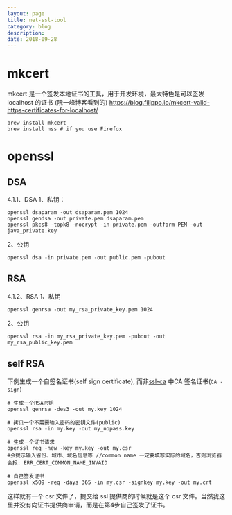 ```yaml
---
layout: page
title: net-ssl-tool
category: blog
description: 
date: 2018-09-28
---
```

# mkcert
mkcert 是一个签发本地证书的工具，用于开发环境，最大特色是可以签发 localhost 的证书 (阮一峰博客看到的)
https://blog.filippo.io/mkcert-valid-https-certificates-for-localhost/

    brew install mkcert
    brew install nss # if you use Firefox

# openssl

## DSA
4.1.1、DSA
1、私钥：

	openssl dsaparam -out dsaparam.pem 1024
	openssl gendsa -out private.pem dsaparam.pem
	openssl pkcs8 -topk8 -nocrypt -in private.pem -outform PEM -out java_private.key

2、公钥

	openssl dsa -in private.pem -out public.pem -pubout

## RSA
4.1.2、RSA
1、私钥

	openssl genrsa -out my_rsa_private_key.pem 1024

2、公钥

	openssl rsa -in my_rsa_private_key.pem -pubout -out my_rsa_public_key.pem

## self RSA
下例生成一个自签名证书(self sign certificate), 而非[ssl-ca](/p/ssl-ca) 中CA 签名证书(`CA -sign`)

	# 生成一个RSA密钥
	openssl genrsa -des3 -out my.key 1024

	# 拷贝一个不需要输入密码的密钥文件(public)
	openssl rsa -in my.key -out my_nopass.key

	# 生成一个证书请求
	openssl req -new -key my.key -out my.csr
	#会提示输入省份、城市、域名信息等 //common name 一定要填写实际的域名，否则浏览器会报: ERR_CERT_COMMON_NAME_INVAID

	# 自己签发证书
	openssl x509 -req -days 365 -in my.csr -signkey my.key -out my.crt

这样就有一个 csr 文件了，提交给 ssl 提供商的时候就是这个 csr 文件。当然我这里并没有向证书提供商申请，而是在第4步自己签发了证书。